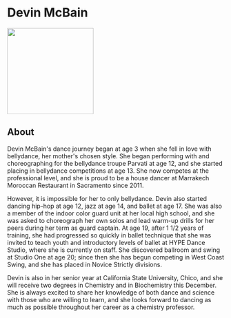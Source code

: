 # Devin McBain
<img src="https://drive.google.com/uc?export=download&id=0BxMUSE4B9Cu1X21xRVliOUxhZDA" width="200" />

## About
Devin McBain's dance journey began at age 3 when she fell in love with bellydance, her mother's chosen style.  She began performing with and choreographing for the bellydance troupe Parvati at age 12, and she started placing in bellydance competitions at age 13.  She now competes at the professional level, and she is proud to be a house dancer at Marrakech Moroccan Restaurant in Sacramento since 2011.

However, it is impossible for her to only bellydance.  Devin also started dancing hip-hop at age 12, jazz at age 14, and ballet at age 17.  She was also a member of the indoor color guard unit at her local high school, and she was asked to choreograph her own solos and lead warm-up drills for her peers during her term as guard captain.  At age 19, after 1 1/2 years of training, she had progressed so quickly in ballet technique that she was invited to teach youth and introductory levels of ballet at HYPE Dance Studio, where she is currently on staff.  She discovered ballroom and swing at Studio One at age 20; since then she has begun competing in West Coast Swing, and she has placed in Novice Strictly divisions.

Devin is also in her senior year at California State University, Chico, and she will receive two degrees in Chemistry and in Biochemistry this December.  She is always excited to share her knowledge of both dance and science with those who are willing to learn, and she looks forward to dancing as much as possible throughout her career as a chemistry professor.